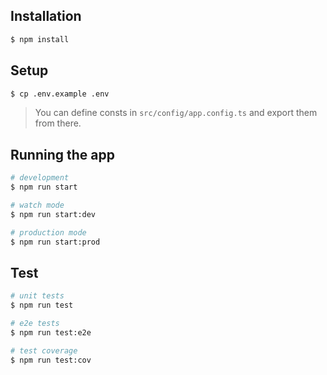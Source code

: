 ## Installation

```bash
$ npm install
```

## Setup

```bash
$ cp .env.example .env
```

> You can define consts in `src/config/app.config.ts` and export them from there.

## Running the app

```bash
# development
$ npm run start

# watch mode
$ npm run start:dev

# production mode
$ npm run start:prod
```

## Test

```bash
# unit tests
$ npm run test

# e2e tests
$ npm run test:e2e

# test coverage
$ npm run test:cov
```
